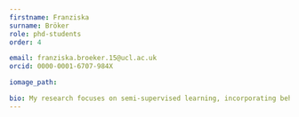 ```yaml
---
firstname: Franziska
surname: Bröker
role: phd-students
order: 4

email: franziska.broeker.15@ucl.ac.uk
orcid: 0000-0001-6707-984X

iomage_path: 

bio: My research focuses on semi-supervised learning, incorporating behavioural and computational perspectives. I split my time between UCL and the MPI for Biological Cybernetics (supervised by Peter Dayan).
---
```

